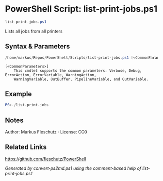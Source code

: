# PowerShell Script: list-print-jobs.ps1
```powershell
list-print-jobs.ps1
```

Lists all jobs from all printers

## Syntax & Parameters
```powershell
/home/markus/Repos/PowerShell/Scripts/list-print-jobs.ps1 [<CommonParameters>]
```

```
[<CommonParameters>]
    This cmdlet supports the common parameters: Verbose, Debug, ErrorAction, ErrorVariable, WarningAction, 
    WarningVariable, OutBuffer, PipelineVariable, and OutVariable.
```

## Example
```powershell
PS>./list-print-jobs
```


## Notes
Author: Markus Fleschutz · License: CC0

## Related Links
https://github.com/fleschutz/PowerShell

*Generated by convert-ps2md.ps1 using the comment-based help of list-print-jobs.ps1*
